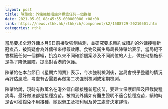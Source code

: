```yaml
---
layout: post
title: 陳肇始︰外傭強檢措施非標籤任何一個群組
date: 2021-05-01 08:45:55.000000000 +08:00
link: https://news.rthk.hk/rthk/ch/component/k2/1588729-20210501.htm
categories: rthk
---
```


當局要求全港外傭本月9日前接受強制檢測，並研究要求轉約或續約的外傭接種新冠疫苗，被質疑會為外傭帶來標籤效應。食物及衞生局局長陳肇始表示，當局絕不會標籤任何一個群組，抗疫以來不同確診個案涉及不同崗位的人士，做任何措施都是為了降低風險，提高對香港的保護。

陳肇始在本台節目《星期六問責》表示，今次強制檢測後，當局會視乎整體的情況再評估風險，考慮有否需要再做第二次強制檢測或定期檢測。

陳肇始說，現時有數萬名在港外傭自願接種新冠疫苗，要建立保護屏障及阻截變種病毒，最好做法都是接種疫苗。被問到外傭如有醫生證明不適合接種疫苗，續約時是否可獲豁免不用接種，她說勞工及福利局及勞工處會決定詳情。
